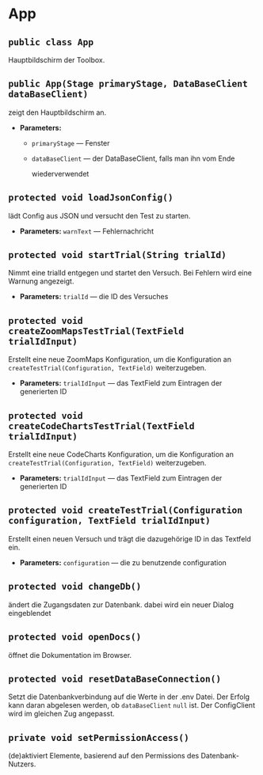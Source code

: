 # App


## `public class App`

Hauptbildschirm der Toolbox.

## `public App(Stage primaryStage, DataBaseClient dataBaseClient)`

zeigt den Hauptbildschirm an.

 * **Parameters:**
   * `primaryStage` — Fenster
   * `dataBaseClient` — der DataBaseClient, falls man ihn vom Ende

     wiederverwendet

## `protected void loadJsonConfig()`

lädt Config aus JSON und versucht den Test zu starten.

 * **Parameters:** `warnText` — Fehlernachricht

## `protected void startTrial(String trialId)`

Nimmt eine trialId entgegen und startet den Versuch. Bei Fehlern wird eine Warnung angezeigt.

 * **Parameters:** `trialId` — die ID des Versuches

## `protected void createZoomMapsTestTrial(TextField trialIdInput)`

Erstellt eine neue ZoomMaps Konfiguration, um die Konfiguration an `createTestTrial(Configuration, TextField)` weiterzugeben.

 * **Parameters:** `trialIdInput` — das TextField zum Eintragen der generierten ID

## `protected void createCodeChartsTestTrial(TextField trialIdInput)`

Erstellt eine neue CodeCharts Konfiguration, um die Konfiguration an `createTestTrial(Configuration, TextField)` weiterzugeben.

 * **Parameters:** `trialIdInput` — das TextField zum Eintragen der generierten ID

## `protected void createTestTrial(Configuration configuration, TextField trialIdInput)`

Erstellt einen neuen Versuch und trägt die dazugehörige ID in das Textfeld ein.

 * **Parameters:** `configuration` — die zu benutzende configuration

## `protected void changeDb()`

ändert die Zugangsdaten zur Datenbank. dabei wird ein neuer Dialog eingeblendet

## `protected void openDocs()`

öffnet die Dokumentation im Browser.

## `protected void resetDataBaseConnection()`

Setzt die Datenbankverbindung auf die Werte in der .env Datei. Der Erfolg kann daran abgelesen werden, ob `dataBaseClient` `null` ist. Der ConfigClient wird im gleichen Zug angepasst.

## `private void setPermissionAccess()`

(de)aktiviert Elemente, basierend auf den Permissions des Datenbank-Nutzers.
